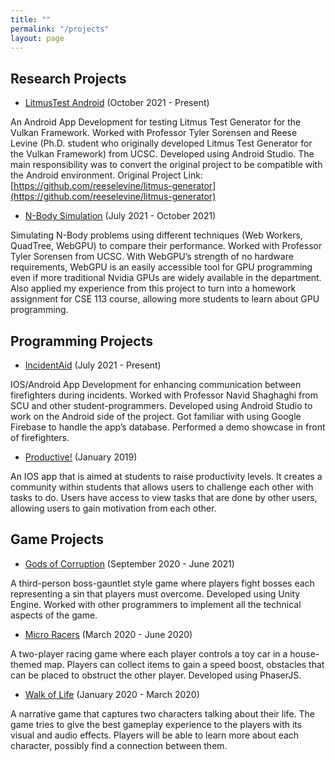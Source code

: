 ```yaml
---
title: ""
permalink: "/projects"
layout: page
---
```


## Research Projects

- [LitmusTest Android](https://github.com/MangoShip/LitmusTestAndroid) (October 2021 - Present)

An Android App Development for testing Litmus Test Generator for the Vulkan Framework. Worked with Professor Tyler Sorensen and Reese Levine (Ph.D. student who originally developed Litmus Test Generator for the Vulkan Framework) from UCSC. Developed using Android Studio. The main responsibility was to convert the original project to be compatible with the Android environment. 
Original Project Link: [https://github.com/reeselevine/litmus-generator](https://github.com/reeselevine/litmus-generator)

- [N-Body Simulation](https://github.com/MangoShip/NBodyWebGPU) (July 2021 - October 2021)

Simulating N-Body problems using different techniques (Web Workers, QuadTree, WebGPU) to compare their performance. Worked with Professor Tyler Sorensen from UCSC. With WebGPU’s strength of no hardware requirements, WebGPU is an easily accessible tool for GPU programming even if more traditional Nvidia GPUs are widely available in the department. Also applied my experience from this project to turn into a homework assignment for CSE 113 course, allowing more students to learn about GPU programming.

## Programming Projects

- [IncidentAid](https://incidentaid.com/) (July 2021 - Present)

IOS/Android App Development for enhancing communication between firefighters during incidents. Worked with Professor Navid Shaghaghi from SCU and other student-programmers. Developed using Android Studio to work on the Android side of the project. Got familiar with using Google Firebase to handle the app’s database. Performed a demo showcase in front of firefighters.

- [Productive!](https://devpost.com/software/productive) (January 2019)

An IOS app that is aimed at students to raise productivity levels. It creates a community within students that allows users to challenge each other with tasks to do. Users have access to view tasks that are done by other users, allowing users to gain motivation from each other. 

## Game Projects

- [Gods of Corruption](https://redhawkstudios.itch.io/gods-of-corruption) (September 2020 - June 2021)

A third-person boss-gauntlet style game where players fight bosses each representing a sin that players must overcome. Developed using Unity Engine. Worked with other programmers to implement all the technical aspects of the game.

- [Micro Racers](https://supplebun.github.io/Final-Game/) (March 2020 - June 2020)

A two-player racing game where each player controls a toy car in a house-themed map. Players can collect items to gain a speed boost, obstacles that can be placed to obstruct the other player. Developed using PhaserJS.

- [Walk of Life](https://barrettrees.com/80k-Games-W2020/WalkOfLife/index.html) (January 2020 - March 2020)

A narrative game that captures two characters talking about their life. The game tries to give the best gameplay experience to the players with its visual and audio effects. Players will be able to learn more about each character, possibly find a connection between them.